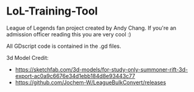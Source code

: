 # LoL-Training-Tool
League of Legends fan project created by Andy Chang.
If you're an admission officer reading this you are very cool :)


All GDscript code is contained in the .gd files.

3d Model Credit:
- https://sketchfab.com/3d-models/for-study-only-summoner-rift-3d-export-ac0a9c6676e34d1ebb184d8e93443c77
- https://github.com/Jochem-W/LeagueBulkConvert/releases
